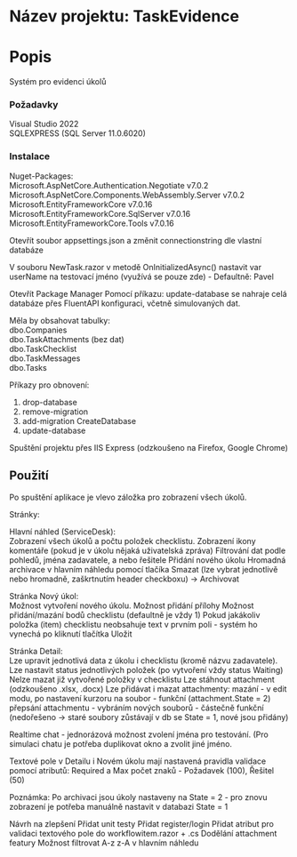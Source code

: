 # Název projektu: TaskEvidence

# Popis
Systém pro evidenci úkolů

### Požadavky

Visual Studio 2022<br>
SQLEXPRESS (SQL Server 11.0.6020)

### Instalace

Nuget-Packages:<br>
Microsoft.AspNetCore.Authentication.Negotiate v7.0.2<br>
Microsoft.AspNetCore.Components.WebAssembly.Server v7.0.2<br>
Microsoft.EntityFrameworkCore v7.0.16<br>
Microsoft.EntityFrameworkCore.SqlServer v7.0.16<br>
Microsoft.EntityFrameworkCore.Tools v7.0.16

Otevřít soubor appsettings.json a změnit connectionstring dle vlastní databáze

V souboru NewTask.razor v metodě OnInitializedAsync()
nastavit var userName na testovací jméno (využívá se pouze zde) - Defaultně: Pavel


Otevřít Package Manager
Pomocí příkazu:
update-database se nahraje celá databáze přes FluentAPI konfiguraci, včetně simulovaných dat.

Měla by obsahovat tabulky:<br>
dbo.Companies<br>
dbo.TaskAttachments (bez dat)<br>
dbo.TaskChecklist<br>
dbo.TaskMessages<br>
dbo.Tasks

Příkazy pro obnovení:
1. drop-database
2. remove-migration
3. add-migration CreateDatabase
4. update-database

Spuštění projektu přes IIS Express (odzkoušeno na Firefox, Google Chrome)

## Použití

Po spuštění aplikace je vlevo záložka pro zobrazení všech úkolů.

Stránky:

Hlavní náhled (ServiceDesk):<br>
Zobrazení všech úkolů a počtu položek checklistu.
Zobrazení ikony komentáře (pokud je v úkolu nějaká uživatelská zpráva)
Filtrování dat podle pohledů, jména zadavatele, a nebo řešitele
Přidání nového úkolu
Hromadná archivace v hlavním náhledu pomocí tlačíka Smazat (lze vybrat jednotlivě nebo hromadně, zaškrtnutím header checkboxu) -> Archivovat


Stránka Nový úkol:<br>
Možnost vytvoření nového úkolu.
Možnost přidání přílohy
Možnost přidání/mazání bodů checklistu (defaultně je vždy 1)
Pokud jakákoliv položka (item) checklistu neobsahuje text v prvním poli - systém ho vynechá po kliknutí tlačítka Uložit


Stránka Detail:<br>
Lze upravit jednotlivá data z úkolu i checklistu (kromě názvu zadavatele).
Lze nastavit status jednotlivých položek (po vytvoření vždy status Waiting)
Nelze mazat již vytvořené položky v checklistu
Lze stáhnout attachment (odzkoušeno .xlsx, .docx)
Lze přidávat i mazat attachmenty:
	mazání - v edit modu, po nastavení kurzoru na soubor - funkční (attachment.State = 2)
	přepsání attachmentu - vybráním nových souborů - částečně funkční (nedořešeno -> staré soubory zůstávají v db se State = 1, nové jsou přidány)

Realtime chat - jednorázová možnost zvolení jména pro testování. (Pro simulaci chatu je potřeba duplikovat okno a zvolit jiné jméno.

Textové pole v Detailu i Novém úkolu mají nastavená pravidla validace pomocí atributů:
Required a Max počet znaků - Požadavek (100), Řešitel (50)


Poznámka:
Po archivaci jsou úkoly nastaveny na State = 2 - pro znovu zobrazení je potřeba manuálně nastavit v databazi State = 1

Návrh na zlepšení
Přidat unit testy
Přidat register/login
Přidat atribut pro validaci textového pole do workflowitem.razor + .cs
Dodělání attachment featury
Možnost filtrovat A-z z-A v hlavním náhledu

